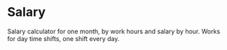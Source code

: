 # Salary
Salary calculator for one month, by work hours and salary by hour.
Works for day time shifts, one shift every day.